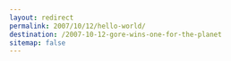 ```yaml
---
layout: redirect
permalink: 2007/10/12/hello-world/
destination: /2007-10-12-gore-wins-one-for-the-planet
sitemap: false
---
```

